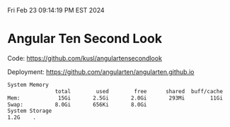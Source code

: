 Fri Feb 23 09:14:19 PM EST 2024

# Angular Ten Second Look

Code: https://github.com/kusl/angulartensecondlook

Deployment: https://github.com/angularten/angularten.github.io

```bash
System Memory
               total        used        free      shared  buff/cache   available
Mem:            15Gi       2.5Gi       2.0Gi       293Mi        11Gi        12Gi
Swap:          8.0Gi       656Ki       8.0Gi
System Storage
1.2G	.
